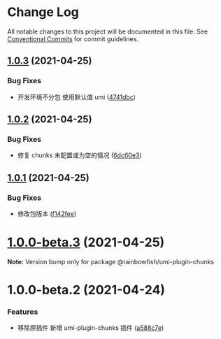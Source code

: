# Change Log

All notable changes to this project will be documented in this file. See [Conventional Commits](https://conventionalcommits.org) for commit guidelines.

## [1.0.3](https://github.com/umijs/plugins/compare/@rainbowfish/umi-plugin-chunks@1.0.2...@rainbowfish/umi-plugin-chunks@1.0.3) (2021-04-25)

### Bug Fixes

- 开发环境不分包 使用默认值 umi ([4741dbc](https://github.com/umijs/plugins/commit/4741dbcd86eb9936303251abd480c4c351309d80))

## [1.0.2](https://github.com/umijs/plugins/compare/@rainbowfish/umi-plugin-chunks@1.0.1...@rainbowfish/umi-plugin-chunks@1.0.2) (2021-04-25)

### Bug Fixes

- 修复 chunks 未配置或为空的情况 ([6dc60e3](https://github.com/umijs/plugins/commit/6dc60e3ebda83c3c7170ffdbfcf310dbe8cf8b51))

## [1.0.1](https://github.com/umijs/plugins/compare/@rainbowfish/umi-plugin-chunks@1.0.0-beta.3...@rainbowfish/umi-plugin-chunks@1.0.1) (2021-04-25)

### Bug Fixes

- 修改包版本 ([f142fee](https://github.com/umijs/plugins/commit/f142feee110a63ed9c6871e84145857f461c8aa5))

# [1.0.0-beta.3](https://github.com/umijs/plugins/compare/@rainbowfish/umi-plugin-chunks@1.0.0-beta.2...@rainbowfish/umi-plugin-chunks@1.0.0-beta.3) (2021-04-25)

**Note:** Version bump only for package @rainbowfish/umi-plugin-chunks

# 1.0.0-beta.2 (2021-04-24)

### Features

- 移除原插件 新增 umi-plugin-chunks 插件 ([a588c7e](https://github.com/umijs/plugins/commit/a588c7e806ea2403781d18ba466f3a4754aab0d1))
